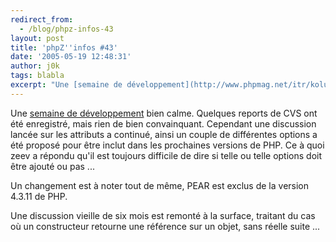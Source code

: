 ```yaml
---
redirect_from:
  - /blog/phpz-infos-43
layout: post
title: 'phpZ''infos #43'
date: '2005-05-19 12:48:31'
author: j0k
tags: blabla
excerpt: "Une [semaine de développement](http://www.phpmag.net/itr/kolumnen/psecom,id,44,nodeid,207.html) bien calme. Quelques reports de CVS ont été enregistré, mais rien de bien convainquant.     \nCependant une discussion lancée sur les attributs a continué, ainsi un couple de différentes options a été proposé pour être inclut dans les prochaines versions de PHP.      …"
---
```


Une [semaine de développement](http://www.phpmag.net/itr/kolumnen/psecom,id,44,nodeid,207.html) bien calme. Quelques reports de CVS ont été enregistré, mais rien de bien convainquant.
Cependant une discussion lancée sur les attributs a continué, ainsi un couple de différentes options a été proposé pour être inclut dans les prochaines versions de PHP. Ce à quoi zeev a répondu qu'il est toujours difficile de dire si telle ou telle options doit être ajouté ou pas ...

Un changement est à noter tout de même, PEAR est exclus de la version 4.3.11 de PHP.

Une discussion vieille de six mois est remonté à la surface, traitant du cas où un constructeur retourne une référence sur un objet, sans réelle suite ...
